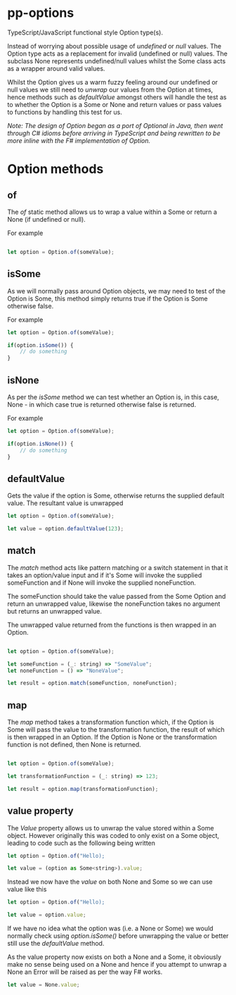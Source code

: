 # pp-options
TypeScript/JavaScript functional style Option type(s). 

Instead of worrying about possible usage of _undefined_ or _null_ values. The Option type acts as a replacement for invalid (undefined or null) values. The subclass None represents undefined/null values whilst the Some class acts as a wrapper around valid values. 

Whilst the Option gives us a warm fuzzy feeling around our undefined or null values we still need to _unwrap_ our values from the Option at times, hence methods such as _defaultValue_ amongst others will handle the test as to whether the Option is a Some or None and return values or pass values to functions by handling this test for us.

_Note: The design of Option began as a port of Optional in Java, then went through C# idioms before arriving in TypeScript and being rewritten to be more inline with the F# implementation of Option._

# Option methods

## of

The _of_ static method allows us to wrap a value within a Some or return a None (if undefined or null).

For example

```javascript

let option = Option.of(someValue);
```

## isSome

As we will normally pass around Option objects, we may need to test of the Option is Some, this method simply returns true if the Option is Some otherwise false.

For example

```javascript
let option = Option.of(someValue);

if(option.isSome()) {
    // do something
}
```

## isNone

As per the _isSome_ method we can test whether an Option is, in this case, None - in which case true is returned otherwise false is returned.

For example

```javascript
let option = Option.of(someValue);

if(option.isNone()) {
    // do something
}
```

## defaultValue

Gets the value if the option is Some, otherwise returns the supplied default value. The resultant value is unwrapped

```javascript
let option = Option.of(someValue);

let value = option.defaultValue(123);
```

## match

The _match_ method acts like pattern matching or a switch statement in that it takes an option/value
input and if it's Some will invoke the supplied someFunction and if None will invoke the supplied noneFunction. 

The someFunction should take the value passed from the Some Option and return an unwrapped value, likewise the noneFunction takes no argument but returns an unwrapped value.

The unwrapped value returned from the functions is then wrapped in an Option.

```javascript

let option = Option.of(someValue);

let someFunction = (_: string) => "SomeValue";
let noneFunction = () => "NoneValue";

let result = option.match(someFunction, noneFunction);
```

## map

The _map_ method takes a transformation function which, if the Option is Some will pass the value to the transformation function, the result of which is then wrapped in an Option. If the Option is None or the transformation function is not defined, then None is returned.

```javascript

let option = Option.of(someValue);

let transformationFunction = (_: string) => 123;

let result = option.map(transformationFunction);
```

## value property

The _Value_ property allows us to unwrap the value stored within a Some object. However originally this was coded to only exist on a Some object, leading to code such as the following being written

```javascript
let option = Option.of("Hello);

let value = (option as Some<string>).value;
```

Instead we now have the _value_ on both None and Some so we can use value like this

```javascript
let option = Option.of("Hello);

let value = option.value;
```

If we have no idea what the option was (i.e. a None or Some) we would normally check using _option.isSome()_ before unwrapping the value or better still use the _defaultValue_ method.

As the value property now exists on both a None and a Some, it obviously make no sense being used on a None and hence if you attempt to unwrap a None an Error will be raised as per the way F# works. 

```javascript
let value = None.value;
```
